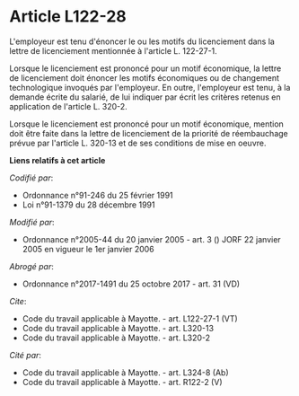 # Article L122-28

L'employeur est tenu d'énoncer le ou les motifs du licenciement dans la lettre de licenciement mentionnée à l'article L.
122-27-1. 

Lorsque le licenciement est prononcé pour un motif économique, la lettre de licenciement doit énoncer les motifs économiques
ou de changement technologique invoqués par l'employeur. En outre, l'employeur est tenu, à la demande écrite du salarié, de
lui indiquer par écrit les critères retenus en application de l'article L. 320-2. 

Lorsque le licenciement est prononcé pour un motif économique, mention doit être faite dans la lettre de licenciement de la
priorité de réembauchage prévue par l'article L. 320-13 et de ses conditions de mise en oeuvre.

**Liens relatifs à cet article**

_Codifié par_:

  - Ordonnance n°91-246 du 25 février 1991
  - Loi n°91-1379 du 28 décembre 1991

_Modifié par_:

  - Ordonnance n°2005-44 du 20 janvier 2005 - art. 3 () JORF 22 janvier 2005 en vigueur le 1er janvier 2006

_Abrogé par_:

  - Ordonnance n°2017-1491 du 25 octobre 2017 - art. 31 (VD)

_Cite_:

  - Code du travail applicable à Mayotte. - art. L122-27-1 (VT)
  - Code du travail applicable à Mayotte. - art. L320-13
  - Code du travail applicable à Mayotte. - art. L320-2

_Cité par_:

  - Code du travail applicable à Mayotte. - art. L324-8 (Ab)
  - Code du travail applicable à Mayotte. - art. R122-2 (V)
